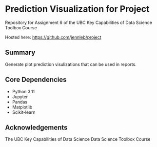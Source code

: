 # Prediction Visualization for Project

Repository for Assignment 6 of the UBC Key Capabilities of Data Science Toolbox Course

Hosted here: https://github.com/jennleb/project

## Summary

Generate plot prediction visulizations that can be used in reports.

## Core Dependencies

* Python 3.11
* Jupyter
* Pandas
* Matplotlib
* Scikit-learn

## Acknowledgements

The UBC Key Capabilities of Data Science Data Science Toolbox Course
